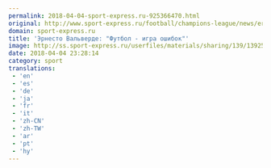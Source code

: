 ```yaml
---
permalink: 2018-04-04-sport-express.ru-925366470.html
original: http://www.sport-express.ru/football/champions-league/news/ernesto-valverde-futbol-igra-oshibok-1392502/
domain: sport-express.ru
title: 'Эрнесто Вальверде: "Футбол - игра ошибок"'
image: http://ss.sport-express.ru/userfiles/materials/sharing/139/1392502.jpg
date: 2018-04-04 23:28:14
category: sport
translations: 
 - 'en'
 - 'es'
 - 'de'
 - 'ja'
 - 'fr'
 - 'it'
 - 'zh-CN'
 - 'zh-TW'
 - 'ar'
 - 'pt'
 - 'hy'
---
```


